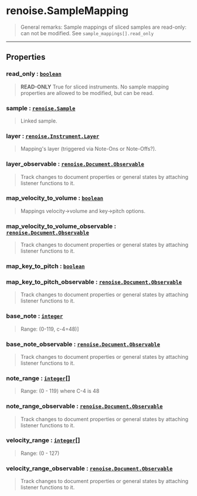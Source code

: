 # renoise.SampleMapping<a name="renoise.SampleMapping"></a>  
> General remarks: Sample mappings of sliced samples are read-only: can not be
> modified. See `sample_mappings[].read_only`  

<!-- toc -->
  

---  
## Properties
### read_only : [`boolean`](../../API/builtins/boolean.md)<a name="read_only"></a>
> **READ-ONLY** True for sliced instruments. No sample mapping properties are
> allowed to be modified, but can be read.

### sample : [`renoise.Sample`](../../API/renoise/renoise.Sample.md)<a name="sample"></a>
> Linked sample.

### layer : [`renoise.Instrument.Layer`](renoise.Instrument.md#Layer)<a name="layer"></a>
> Mapping's layer (triggered via Note-Ons or Note-Offs?).

### layer_observable : [`renoise.Document.Observable`](../../API/renoise/renoise.Document.Observable.md)<a name="layer_observable"></a>
> Track changes to document properties or general states by attaching listener
> functions to it.

### map_velocity_to_volume : [`boolean`](../../API/builtins/boolean.md)<a name="map_velocity_to_volume"></a>
> Mappings velocity->volume and key->pitch options.

### map_velocity_to_volume_observable : [`renoise.Document.Observable`](../../API/renoise/renoise.Document.Observable.md)<a name="map_velocity_to_volume_observable"></a>
> Track changes to document properties or general states by attaching listener
> functions to it.

### map_key_to_pitch : [`boolean`](../../API/builtins/boolean.md)<a name="map_key_to_pitch"></a>
### map_key_to_pitch_observable : [`renoise.Document.Observable`](../../API/renoise/renoise.Document.Observable.md)<a name="map_key_to_pitch_observable"></a>
> Track changes to document properties or general states by attaching listener
> functions to it.

### base_note : [`integer`](../../API/builtins/integer.md)<a name="base_note"></a>
> Range: (0-119, c-4=48)]

### base_note_observable : [`renoise.Document.Observable`](../../API/renoise/renoise.Document.Observable.md)<a name="base_note_observable"></a>
> Track changes to document properties or general states by attaching listener
> functions to it.

### note_range : [`integer`](../../API/builtins/integer.md)[]<a name="note_range"></a>
> Range: (0 - 119) where C-4 is 48

### note_range_observable : [`renoise.Document.Observable`](../../API/renoise/renoise.Document.Observable.md)<a name="note_range_observable"></a>
> Track changes to document properties or general states by attaching listener
> functions to it.

### velocity_range : [`integer`](../../API/builtins/integer.md)[]<a name="velocity_range"></a>
> Range: (0 - 127)

### velocity_range_observable : [`renoise.Document.Observable`](../../API/renoise/renoise.Document.Observable.md)<a name="velocity_range_observable"></a>
> Track changes to document properties or general states by attaching listener
> functions to it.

  

